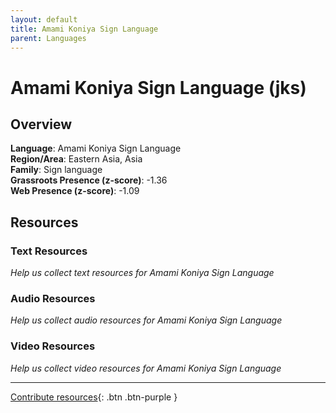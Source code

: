 ```yaml
---
layout: default
title: Amami Koniya Sign Language
parent: Languages
---
```


# Amami Koniya Sign Language (jks)

## Overview

**Language**: Amami Koniya Sign Language  
**Region/Area**: Eastern Asia, Asia  
**Family**: Sign language  
**Grassroots Presence (z-score)**: -1.36  
**Web Presence (z-score)**: -1.09  

## Resources

### Text Resources
*Help us collect text resources for Amami Koniya Sign Language*

### Audio Resources
*Help us collect audio resources for Amami Koniya Sign Language*

### Video Resources
*Help us collect video resources for Amami Koniya Sign Language*

---

[Contribute resources](https://forms.office.com/e/1SfLJx3u1r){: .btn .btn-purple }
